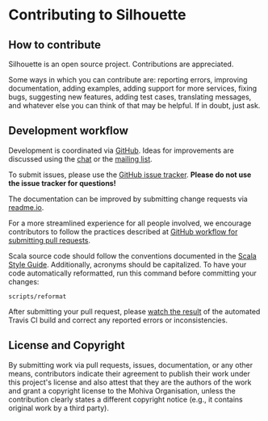Contributing to Silhouette
==========================

How to contribute
-----------------

Silhouette is an open source project. Contributions are appreciated.

Some ways in which you can contribute are: reporting errors, improving documentation, adding examples, adding support 
for more services, fixing bugs, suggesting new features, adding test cases, translating messages, and whatever else 
you can think of that may be helpful. If in doubt, just ask.


Development workflow
--------------------

Development is coordinated via [GitHub]. Ideas for improvements are discussed using the [chat] or the [mailing list].

To submit issues, please use the [GitHub issue tracker]. **Please do not use the issue tracker for questions!**

The documentation can be improved by submitting change requests via [readme.io].

For a more streamlined experience for all people involved, we encourage contributors to follow the practices described 
at [GitHub workflow for submitting pull requests].

Scala source code should follow the conventions documented in the [Scala Style Guide]. Additionally, acronyms should 
be capitalized. To have your code automatically reformatted, run this command before committing your changes:

    scripts/reformat

After submitting your pull request, please [watch the result] of the automated Travis CI build and correct any reported 
errors or inconsistencies.


License and Copyright
---------------------

By submitting work via pull requests, issues, documentation, or any other means, contributors indicate their agreement to 
publish their work under this project's license and also attest that they are the authors of the work and grant a 
copyright license to the Mohiva Organisation, unless the contribution clearly states a different copyright notice 
(e.g., it contains original work by a third party).


[GitHub]: https://github.com/mohiva/play-silhouette
[GitHub issue tracker]: https://github.com/mohiva/play-silhouette/issues
[GitHub workflow for submitting pull requests]: https://www.playframework.com/documentation/2.5.x/WorkingWithGit
[chat]: https://gitter.im/mohiva/play-silhouette
[mailing list]: https://groups.google.com/forum/#!forum/play-silhouette
[Scala Style Guide]: http://docs.scala-lang.org/style/
[watch the result]: https://travis-ci.org/mohiva/play-silhouette/pull_requests
[readme.io]: http://silhouette.mohiva.com/
